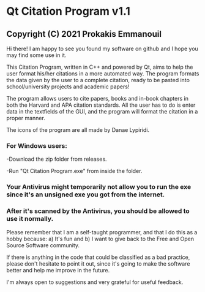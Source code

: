 # Qt Citation Program v1.1
## Copyright (C) 2021 Prokakis Emmanouil

Hi there! I am happy to see you found my software on github and I hope you may find some use in it.

This Citation Program, written in C++ and powered by Qt, aims to help the user format his/her citations in a more automated way. The program formats the data given by the user to a complete citation, ready to be pasted into school/university projects and academic papers!



The program allows users to cite papers, books and in-book chapters in both the Harvard and APA citation standards. All the user has to do is enter data in the textfields of the GUI, and the program will format the citation in a proper manner.



The icons of the program are all made by Danae Lypiridi.

### For Windows users:

-Download the zip folder from releases.

-Run "Qt Citation Program.exe" from inside the folder.
### Your Antivirus might temporarily not allow you to run the exe since it's an unsigned exe you got from the internet.
### After it's scanned by the Antivirus, you should be allowed to use it normally.

Please remember that I am a self-taught programmer, and that I do this as a hobby because: a) It's fun and b) I want to give back to the Free and Open Source Software community.

If there is anything in the code that could be classified as a bad practice, please don't hesitate to point it out, since it's going to make the software better and help me improve in the future.

I'm always open to suggestions and very grateful for useful feedback.
